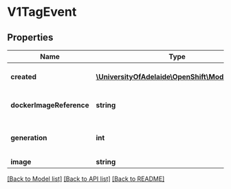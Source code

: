 # V1TagEvent

## Properties
Name | Type | Description | Notes
------------ | ------------- | ------------- | -------------
**created** | [**\UniversityOfAdelaide\OpenShift\Model\V1Time**](V1Time.md) | Created holds the time the TagEvent was created | 
**dockerImageReference** | **string** | DockerImageReference is the string that can be used to pull this image | 
**generation** | **int** | Generation is the spec tag generation that resulted in this tag being updated | 
**image** | **string** | Image is the image | 

[[Back to Model list]](../README.md#documentation-for-models) [[Back to API list]](../README.md#documentation-for-api-endpoints) [[Back to README]](../README.md)


